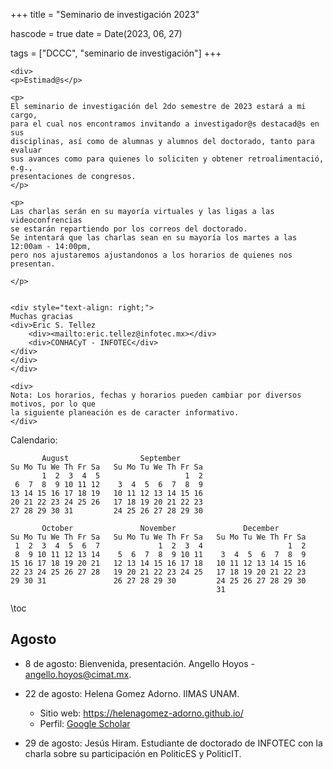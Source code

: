 +++
title = "Seminario de investigación 2023"

hascode = true
date = Date(2023, 06, 27)

tags = ["DCCC", "seminario de investigación"]
+++

~~~
<div>
<p>Estimad@s</p>

<p>
El seminario de investigación del 2do semestre de 2023 estará a mi cargo,
para el cual nos encontramos invitando a investigador@s destacad@s en sus 
disciplinas, así como de alumnas y alumnos del doctorado, tanto para evaluar
sus avances como para quienes lo soliciten y obtener retroalimentació, e.g.,
presentaciones de congresos.
</p>

<p>
Las charlas serán en su mayoría virtuales y las ligas a las videoconfrencias
se estarán repartiendo por los correos del doctorado.
Se intentará que las charlas sean en su mayoría los martes a las 12:00am - 14:00pm,
pero nos ajustaremos ajustandonos a los horarios de quienes nos presentan. 

</p>


<div style="text-align: right;">
Muchas gracias
<div>Eric S. Tellez
    <div><mailto:eric.tellez@infotec.mx></div>
    <div>CONHACyT - INFOTEC</div>
</div>
</div>
</div>

<div>
Nota: Los horarios, fechas y horarios pueden cambiar por diversos motivos, por lo que
la siguiente planeación es de caracter informativo.
</div>
~~~

Calendario:
```
       August                September
Su Mo Tu We Th Fr Sa   Su Mo Tu We Th Fr Sa
       1  2  3  4  5                   1  2
 6  7  8  9 10 11 12    3  4  5  6  7  8  9
13 14 15 16 17 18 19   10 11 12 13 14 15 16
20 21 22 23 24 25 26   17 18 19 20 21 22 23
27 28 29 30 31         24 25 26 27 28 29 30

       October               November               December
Su Mo Tu We Th Fr Sa   Su Mo Tu We Th Fr Sa   Su Mo Tu We Th Fr Sa
 1  2  3  4  5  6  7             1  2  3  4                   1  2
 8  9 10 11 12 13 14    5  6  7  8  9 10 11    3  4  5  6  7  8  9
15 16 17 18 19 20 21   12 13 14 15 16 17 18   10 11 12 13 14 15 16
22 23 24 25 26 27 28   19 20 21 22 23 24 25   17 18 19 20 21 22 23
29 30 31               26 27 28 29 30         24 25 26 27 28 29 30
                                              31
```

\toc

## Agosto

- 8 de agosto: Bienvenida, presentación. Angello Hoyos - <angello.hoyos@cimat.mx>.
- 22 de agosto: Helena Gomez Adorno. IIMAS UNAM.
   - Sitio web: <https://helenagomez-adorno.github.io/>
   - Perfil: [Google Scholar](https://scholar.google.com.mx/citations?user=DyWLqF0AAAAJ&hl=es)

- 29 de agosto: Jesús Hiram. Estudiante de doctorado de INFOTEC con la charla sobre su participación en PoliticES y PoliticIT.

<!-- 
## Septiembre
- 5 septiembre: Edgar Chavez. CICESE.
   - Perfil [Google Scholar](https://scholar.google.com/citations?user=PpDSd7oAAAAJ&hl=es)
- 19 de septiembre: Pepe o Zamorita

## Octubre
- 3 de octubre: Pepe o Zamorita
- 17 de octubre: Ángel. UABC

## Noviembre
-  7 de noviembre: Ubaldo Ruiz. CICESE.
- 
- 21 de noviembre: Avances de alumnos
- 28 de noviembre: Avances de alumnos

## Diciembre
- 5 de diciembre: Avances de alumnos
-->
